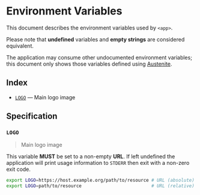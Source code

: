 # Environment Variables

This document describes the environment variables used by `<app>`.

Please note that **undefined** variables and **empty strings** are considered
equivalent.

The application may consume other undocumented environment variables; this
document only shows those variables defined using [Austenite].

[austenite]: https://github.com/env-iron/austenite

## Index

-   [`LOGO`](#LOGO) — Main logo image

## Specification

### `LOGO`

> Main logo image

This variable **MUST** be set to a non-empty **URL**.
If left undefined the application will print usage information to `STDERR` then
exit with a non-zero exit code.

```sh
export LOGO=https://host.example.org/path/to/resource # URL (absolute)
export LOGO=path/to/resource                          # URL (relative)
```
